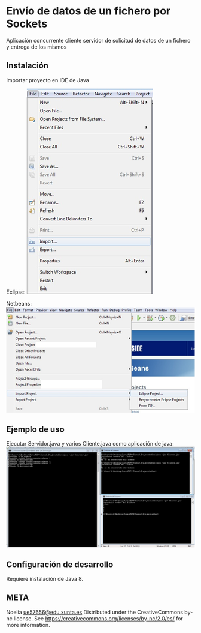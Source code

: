 # Envío de datos de un fichero por Sockets
Aplicación concurrente cliente servidor de solicitud de datos de un fichero y entrega de los mismos

## Instalación 
Importar proyecto en IDE de Java

Eclipse:
![ImportaciónEclipse](../PSP4_images/1.jpg)

Netbeans:  
![ImportaciónNetbeans](../PSP4_images/2.jpg)


## Ejemplo de uso   
Ejecutar Servidor.java y varios Cliente.java como aplicación de java: 
![Execute](../PSP4_images/8.jpg)  



## Configuración de desarrollo
Requiere instalación de Java 8.

## META
Noelia  ue57656@edu.xunta.es
Distributed under the CreativeCommons by-nc license. See https://creativecommons.org/licenses/by-nc/2.0/es/  for more information.
